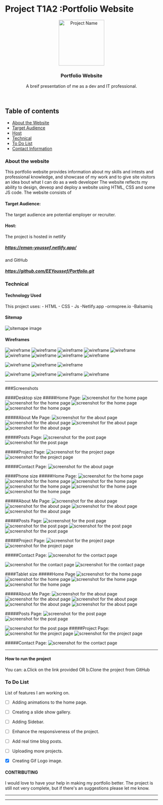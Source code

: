 # Project T1A2 :Portfolio Website

<p align="center">
  <a href="https://eman-youssef.netlify.app/">
    <img src="./docs/profile_pic.gif" alt="Project Name" width=150 height=150>
  </a>
  <h3 align="center">Portfolio Website</h3>

  <p align="center">
    A breif presentation of me as a dev and IT professional. 
    <br>
    </p>
</p>

<br>


## Table of contents
- [About the Website](#about-the-website)
- [Target Audience](#target-audience)
- [Host](#host)
- [Technical](#technical)
- [To Do List](#to-do-list)
- [Contact Information](#contact-information)



### About the website

This portfolio website provides information about my skills and intests and professional knowledge, and showcase of my work and to give site visitors an idea bout what I can do as a web developer
The website reflects my ability to  design, deveop and deploy a website using HTML, CSS and some JS code.
The website consists of 

#### Target Audience:
The target audience are potential employer or recruiter. 
#### Host:
The project is hosted in netlify 
##### https://eman-youssef.netlify.app/
and GitHub
##### https://github.com/EEYoussef/Portfolio.git



### Technical

#### Technology Used
This project uses:
    - HTML
    - CSS
    - Js
    -Netlify.app
    -ormspree.io
    -Balsamiq
#### Sitemap
![sitemape image](./docs/sitemap.png)
#### Wireframes
![wireframe ](./docs/wireframes/HomePage_desktop.png "Home page Page Desktop")
![wireframe ](./docs/wireframes/HomePage_Phone.png "Home page Page Desktop")
![wireframe ](./docs/wireframes/HomePage_tablet.png "Home page Page Desktop")
![wireframe ](./docs/wireframes/AboutPage_desktop.png "About Page Desktop")
![wireframe ](./docs/wireframes/AboutPage_Phone.png "About Page Desktop")
![wireframe ](./docs/wireframes/AboutPage_tablet.png "About Page Desktop")
![wireframe ](./docs/wireframes/PostPage_desktop.png "Post  Page Desktop")
![wireframe ](./docs/wireframes/PostPage_Phone.png "Post  Page Desktop")
![wireframe ](./docs/wireframes/PostPage_tablet.png "Post  Page Desktop")

![wireframe ](./docs/wireframes/Project_list_desktop.png "Project  Page Desktop")
![wireframe ](./docs/wireframes/Project_list_Phone.png "Project  Page Desktop")
![wireframe ](./docs/wireframes/Project_list_tab.png "Project  Page Desktop")

![wireframe ](./docs/wireframes/Project_detail.png "Project  detail page")
![wireframe ](./docs/wireframes/contact_desktop.png "contact Page Desktop")
![wireframe ](./docs/wireframes/contact_phone.png "contact Page Desktop")
![wireframe ](./docs/wireframes/contact_tablet.png "contact Page Desktop")
<hr>

###Screenshots

####Desktop size
#####Home Page:
![screenshot for the home page](./docs/screenshot/home_desktop1.png "screenshot for the home page")
![screenshot for the home page](./docs/screenshot/home_desktop2.png "screenshot for the home page")
![screenshot for the home page](./docs/screenshot/home_desktop3.png "screenshot for the home page")
![screenshot for the home page](./docs/screenshot/home_desktop4.png "screenshot for the home page")

#####About Me Page:
![screenshot for the about page](./docs/screenshot/about_desktop1.png "screenshot for the about page")
![screenshot for the about page](./docs/screenshot/about_desktop2.png "screenshot for the about page")
![screenshot for the about page](./docs/screenshot/about_desktop3.png "screenshot for the about page")
![screenshot for the about page](./docs/screenshot/about_desktop4.png "screenshot for the about page")

#####Posts Page:
![screenshot for the post page](./docs/screenshot/posts_desktop1.png "screenshot for the post page")
![screenshot for the post page](./docs/screenshot/posts_detail_desktop.png "screenshot for the posts page")

#####Project Page:
![screenshot for the project page](./docs/screenshot/project_desktop.png "screenshot for the project page")
![screenshot for the project page](./docs/screenshot/project_detail_desktop.png "screenshot for the project page")

#####Contact Page:
![screenshot for the about page](./docs/screenshot/contact_desktop.png "screenshot for the contact page")


####Phone size
#####Home Page:
![screenshot for the home page](./docs/screenshot/home_phone1.png "screenshot for the home page")
![screenshot for the home page](./docs/screenshot/home_phone2.png "screenshot for the home page")
![screenshot for the home page](./docs/screenshot/home_phone3.png "screenshot for the home page")
![screenshot for the home page](./docs/screenshot/home_phone4.png "screenshot for the home page")
![screenshot for the home page](./docs/screenshot/home_phone5.png "screenshot for the home page")
![screenshot for the home page](./docs/screenshot/menu_phone.png "screenshot for the home page")


#####About Me Page:
![screenshot for the about page](./docs/screenshot/about_phone1.png "screenshot for the about page")
![screenshot for the about page](./docs/screenshot/about_phone2.png "screenshot for the about page")
![screenshot for the about page](./docs/screenshot/about_phone3.png "screenshot for the about page")
![screenshot for the about page](./docs/screenshot/about_phone4.png "screenshot for the about page")

#####Posts Page:
![screenshot for the post page](./docs/screenshot/post_phone1.png "screenshot for the post page")
![screenshot for the post page](./docs/screenshot/post_phone2.png "screenshot for the post page")
![screenshot for the post page](./docs/screenshot/post_phone3.png "screenshot for the post page")
![screenshot for the post page](./docs/screenshot/posts_detail_phone.png "screenshot for the posts page")

#####Project Page:
![screenshot for the project page](./docs/screenshot/project_phone1.png "screenshot for the project page")
![screenshot for the project page](./docs/screenshot/project_detail_phone.png "screenshot for the project page")


#####Contact Page:
![screenshot for the contact page](./docs/screenshot/contact_phone.png "screenshot for the contact page")

![screenshot for the contact page](./docs/screenshot/contact_success.png "screenshot for the contact page")
![screenshot for the contact page](./docs/screenshot/recaptch_contact.png "screenshot for the contact page")



####Tablet size
#####Home Page
![screenshot for the home page](./docs/screenshot/home_tab1.png "screenshot for the home page")
![screenshot for the home page](./docs/screenshot/home_tab2.png "screenshot for the home page")
![screenshot for the home page](./docs/screenshot/home_tab3.png "screenshot for the home page")
![screenshot for the home page](./docs/screenshot/home_tab4.png "screenshot for the home page")

#####About Me Page:
![screenshot for the about page](./docs/screenshot/about_tab1.png "screenshot for the about page")
![screenshot for the about page](./docs/screenshot/about_tab2.png "screenshot for the about page")
![screenshot for the about page](./docs/screenshot/about_tab3.png "screenshot for the about page")
![screenshot for the about page](./docs/screenshot/about_tab4.png "screenshot for the about page")
![screenshot for the about page](./docs/screenshot/about_tab5.png "screenshot for the about page")


#####Posts Page:
![screenshot for the post page](./docs/screenshot/post_tab1.png "screenshot for the post page")
![screenshot for the post page](./docs/screenshot/post_tab2.png "screenshot for the post page")

![screenshot for the post page](./docs/screenshot/post_detail_tab1.png "screenshot for the posts page")
#####Project Page:
![screenshot for the project page](./docs/screenshot/project_list_tab.png "screenshot for the project page")
![screenshot for the project page](./docs/screenshot/project_detail_tab.png "screenshot for the project page")


#####Contact Page:
![screenshot for the contact page](./docs/screenshot/contact_tab1.png "screenshot for the contact page")
<hr>

#### How to run the project

You can:
    a.Click on the link provided OR
    b.Clone the project from GitHub 

### To Do List

List of features I am working on.

- [ ] Adding animations to the home page.
- [ ] Creating a slide show gallery.
- [ ] Adding Sidebar.
- [ ] Enhance the responsiveness of the project.
- [ ] Add real time blog posts.
- [ ] Uploading more projects.
- [x] Creating Gif Logo image.





#### CONTRIBUTING

I would love to have your help in making  my portfolio better. The project is still not very complete, but if there's an suggestions please let me know.

<hr>



<hr>
